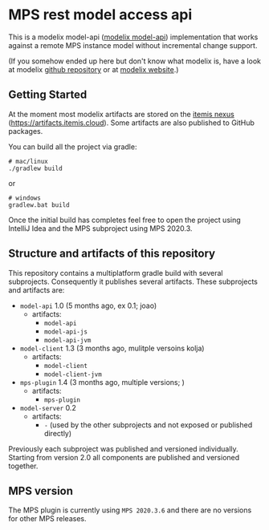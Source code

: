 # MPS rest model access api

This is a modelix model-api ([modelix model-api](https://github.com/modelix/model-api)) implementation that works against a remote MPS instance model without incremental change support.

(If you somehow ended up here but don't know what modelix is, have a look at modelix [github repository](https://github.com/modelix/modelix) or at [modelix website](https://modelix.github.io).)


## Getting Started

At the moment most modelix artifacts are stored on the [itemis nexus](https://artifacts.itemis.cloud) (https://artifacts.itemis.cloud). Some artifacts are also published to GitHub packages.

You can build all the project via gradle:

```
# mac/linux
./gradlew build
```

or

```
# windows
gradlew.bat build
```

Once the initial build has completes feel free to open the project using IntelliJ Idea and the MPS subproject using MPS 2020.3.



## Structure and artifacts of this repository

This repository contains a multiplatform gradle build with several subprojects. Consequently it publishes several artifacts. These subprojects and artifacts are:

* `model-api` 1.0 (5 months ago, ex 0.1; joao)
    * artifacts:
        * `model-api`
        * `model-api-js`
        * `model-api-jvm`
* `model-client` 1.3 (3 months ago, mulitple versoins kolja)
    * artifacts:
        * `model-client`
        * `model-client-jvm`
* `mps-plugin` 1.4 (3 months ago, multiple versions; )
    * artifacts:
        * `mps-plugin`
* `model-server` 0.2
    * artifacts:
        * `-` (used by the other subprojects and not exposed or published directly)

Previously each subproject was published and versioned individually. Starting from version 2.0 all components are published and versioned together.

## MPS version

The MPS plugin is currently using `MPS 2020.3.6` and there are no versions for other MPS releases.
